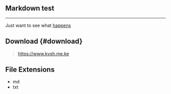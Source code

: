 Markdown test
------------------
-----


Just want to see what [happens][0]

[0]: https://kysh.me.ke


Download			{#download}
-----
> <https://www.kysh.me.ke>

File Extensions
----
* md
* txt



